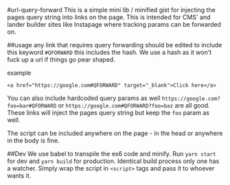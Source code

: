 #url-query-forward
This is a simple mini lib / minified gist for injecting the pages query string into links on the page.  This is intended for CMS' and lander builder sites like Instapage where tracking params can be forwarded on.

##usage
any link that requires query forwarding should be edited to include this keyword
`#QFORWARD` this includes the hash.  We use a hash as it won't fuck up a url if things go pear shaped.

example

`<a href="https://google.com#QFORWARD" target="_blank">Click here</a>`

You can also include hardcoded query params as well
`https://google.com?foo=bar#QFORWARD` or `https://google.com#QFORWARD?foo=baz` are all good.  These links will inject the pages query string but keep the `foo` param as well.

The script can be included anywhere on the page - in the head or anywhere in the body is fine.

##Dev
We use babel to transpile the es6 code and minify.  Run `yarn start` for dev and `yarn build` for production.  Identical build process only one has a watcher.
Simply wrap the script in `<script>` tags and pass it to whoever wants it.
